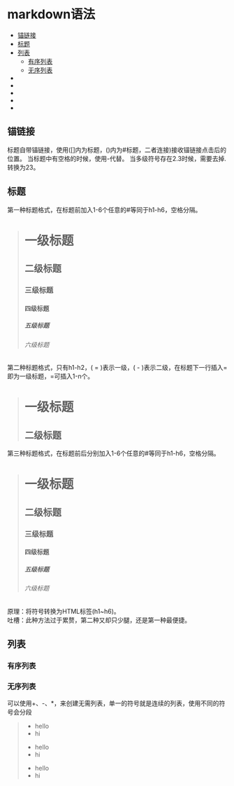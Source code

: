 # markdown语法
* [锚链接](#锚链接)
* [标题](#标题)
* [列表](#列表)
  * [有序列表](#有序列表)
  * [无序列表](#无序列表)
*
*
*
*
*

## 锚链接
标题自带锚链接，使用([]内为标题，()内为#标题，二者连接)接收锚链接点击后的位置。
当标题中有空格的时候，使用-代替。
当多级符号存在2.3时候，需要去掉.转换为23。

## 标题
第一种标题格式，在标题前加入1-6个任意的#等同于h1-h6，空格分隔。 

 > # 一级标题
 > ## 二级标题
 > ### 三级标题
 > #### 四级标题
 > ##### 五级标题
 > ###### 六级标题

第二种标题格式，只有h1-h2，( = )表示一级，( - )表示二级，在标题下一行插入=即为一级标题，=可插入1-n个。 

 > 一级标题
 > ============
 > 二级标题
 > ------------
 
 第三种标题格式，在标题前后分别加入1-6个任意的#等同于h1-h6，空格分隔。
 
 > # 一级标题 #
 > ## 二级标题 ##
 > ### 三级标题 ###
 > #### 四级标题 ####
 > ##### 五级标题 #####
 > ###### 六级标题 ######
 
 原理：将符号转换为HTML标签(h1~h6)。<br>
 吐槽：此种方法过于累赘，第二种又却只少腿，还是第一种最便捷。

## 列表
### 有序列表


### 无序列表
可以使用+、-、*，来创建无需列表，单一的符号就是连续的列表，使用不同的符号会分段
 > * hello
 > * hi
 > + hello
 > + hi
 > - hello
 > - hi
